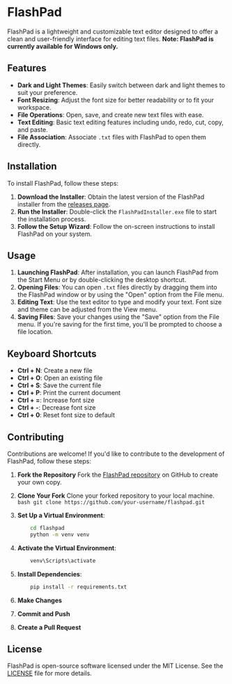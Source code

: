 # FlashPad

FlashPad is a lightweight and customizable text editor designed to offer a clean and user-friendly interface for editing text files. **Note: FlashPad is currently available for Windows only.**

## Features

- **Dark and Light Themes**: Easily switch between dark and light themes to suit your preference.
- **Font Resizing**: Adjust the font size for better readability or to fit your workspace.
- **File Operations**: Open, save, and create new text files with ease.
- **Text Editing**: Basic text editing features including undo, redo, cut, copy, and paste.
- **File Association**: Associate `.txt` files with FlashPad to open them directly.

## Installation

To install FlashPad, follow these steps:

1. **Download the Installer**: Obtain the latest version of the FlashPad installer from the [releases page](https://github.com/your-repository/releases).
2. **Run the Installer**: Double-click the `FlashPadInstaller.exe` file to start the installation process.
3. **Follow the Setup Wizard**: Follow the on-screen instructions to install FlashPad on your system.

## Usage

1. **Launching FlashPad**: After installation, you can launch FlashPad from the Start Menu or by double-clicking the desktop shortcut.
2. **Opening Files**: You can open `.txt` files directly by dragging them into the FlashPad window or by using the "Open" option from the File menu.
3. **Editing Text**: Use the text editor to type and modify your text. Font size and theme can be adjusted from the View menu.
4. **Saving Files**: Save your changes using the "Save" option from the File menu. If you're saving for the first time, you'll be prompted to choose a file location.

## Keyboard Shortcuts

- **Ctrl + N**: Create a new file
- **Ctrl + O**: Open an existing file
- **Ctrl + S**: Save the current file
- **Ctrl + P**: Print the current document
- **Ctrl + =**: Increase font size
- **Ctrl + -**: Decrease font size
- **Ctrl + 0**: Reset font size to default

## Contributing

Contributions are welcome! If you'd like to contribute to the development of FlashPad, follow these steps:

1. **Fork the Repository**
    Fork the [FlashPad repository](https://github.com/your-repository/flashpad) on GitHub to create your own copy.

2. **Clone Your Fork**
    Clone your forked repository to your local machine.
        ```bash
            git clone https://github.com/your-username/flashpad.git
        ```

3. **Set Up a Virtual Environment**:

    ```bash
        cd flashpad
        python -m venv venv
    ```

4. **Activate the Virtual Environment**:
    ```bash
        venv\Scripts\activate
    ```

5. **Install Dependencies**:
    ```bash    
        pip install -r requirements.txt
    ```

6. **Make Changes**

7. **Commit and Push**

8. **Create a Pull Request**

## License
FlashPad is open-source software licensed under the MIT License. See the [LICENSE](LICENSE) file for more details.